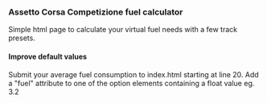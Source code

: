 ### Assetto Corsa Competizione fuel calculator
Simple html page to calculate your virtual fuel needs with a few track presets.

#### Improve default values

Submit your average fuel consumption to index.html starting at line 20. Add a "fuel" attribute to one of the option elements containing a float value eg. 3.2